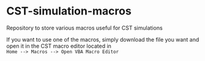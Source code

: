 # CST-simulation-macros
Repository to store various macros useful for CST simulations

If you want to use one of the macros, simply download the file you want and open it in the CST macro editor located in <br> `Home --> Macros --> Open VBA Macro Editor`
